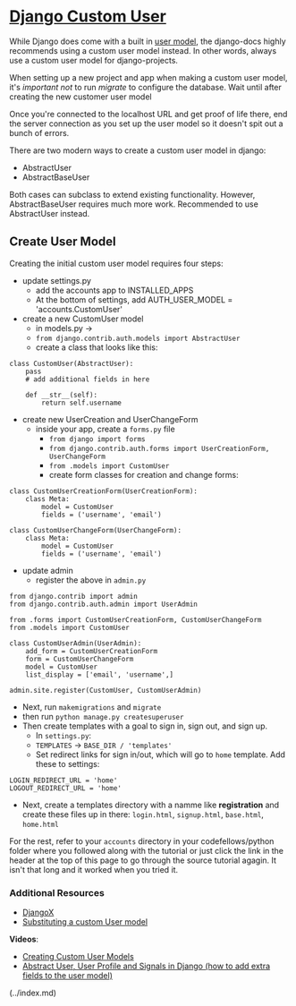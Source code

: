 # [Django Custom User](https://learndjango.com/tutorials/django-custom-user-model)

While Django does come with a built in [user model](https://docs.djangoproject.com/en/3.1/ref/contrib/auth/#django.contrib.auth.models.User), the django-docs highly recommends using a custom user model instead. In other words, always use a custom user model for django-projects. 

When setting up a new project and app when making a custom user model, it's _important not_ to run _migrate_ to configure the database. Wait until after creating the new customer user model

Once you're connected to the localhost URL and get proof of life there, end the server connection as you set up the user model so it doesn't spit out a bunch of errors.

There are two modern ways to create a custom user model in django:
- AbstractUser
- AbstractBaseUser

Both cases can subclass to extend existing functionality. However, AbstractBaseUser requires much more work. Recommended to use AbstractUser instead.

## Create User Model

Creating the initial custom user model requires four steps:
- update settings.py
  - add the accounts app to INSTALLED_APPS
  - At the bottom of settings, add AUTH_USER_MODEL = 'accounts.CustomUser'
- create a new CustomUser model
  - in models.py ->
  - `from django.contrib.auth.models import AbstractUser`
  - create a class that looks like this:
```
class CustomUser(AbstractUser):
    pass
    # add additional fields in here

    def __str__(self):
        return self.username
```
- create new UserCreation and UserChangeForm
  - inside your app, create a `forms.py` file 
    - `from django import forms`
    - `from django.contrib.auth.forms import UserCreationForm, UserChangeForm`
    - `from .models import CustomUser`
    - create form classes for creation and change forms:
```
class CustomUserCreationForm(UserCreationForm):
    class Meta:
        model = CustomUser
        fields = ('username', 'email')

class CustomUserChangeForm(UserChangeForm):
    class Meta:
        model = CustomUser
        fields = ('username', 'email')
```
- update admin
  - register the above in `admin.py`
```
from django.contrib import admin
from django.contrib.auth.admin import UserAdmin

from .forms import CustomUserCreationForm, CustomUserChangeForm
from .models import CustomUser

class CustomUserAdmin(UserAdmin):
    add_form = CustomUserCreationForm
    form = CustomUserChangeForm
    model = CustomUser
    list_display = ['email', 'username',]

admin.site.register(CustomUser, CustomUserAdmin)
```
- Next, run `makemigrations` and `migrate`
- then run `python manage.py createsuperuser`
- Then create templates with a goal to sign in, sign out, and sign up. 
  - In `settings.py`:
  - `TEMPLATES` -> `BASE_DIR / 'templates'`
  - Set redirect links for sign in/out, which will go to `home` template. Add these to settings:
```
LOGIN_REDIRECT_URL = 'home'
LOGOUT_REDIRECT_URL = 'home'
```
- Next, create a templates directory with a namme like **registration** and create these files up in there: `login.html`, `signup.html`, `base.html`, `home.html`

For the rest, refer to your `accounts` directory in your codefellows/python folder where you followed along with the tutorial or just click the link in the header at the top of this page to go through the source tutorial agagin. It isn't that long and it worked when you tried it.

### Additional Resources

- [DjangoX](https://github.com/wsvincent/djangox)
- [Substituting a custom User model](https://docs.djangoproject.com/en/3.0/topics/auth/customizing/#auth-custom-user)

**Videos**:
- [Creating Custom User Models](https://www.youtube.com/watch?v=eCeRC7E8Z7Y&t=59s)
- [Abstract User, User Profile and Signals in Django (how to add extra fields to the user model)](https://www.youtube.com/watch?v=EudKs1HPUfE)


 (../index.md)
